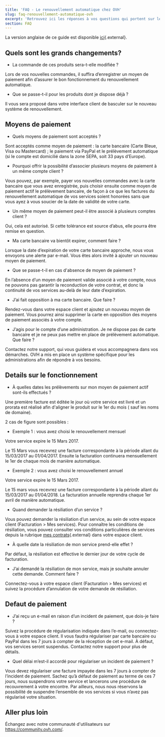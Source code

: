 ```yaml
---
title: 'FAQ - Le renouvellement automatique chez OVH'
slug: faq-renouvellement-automatique-ovh
excerpt: 'Retrouvez ici les réponses à vos questions qui portent sur le nouveau processus de renouvellement automatique qui sera en production le 2 mai 2017.'
section: FAQ
---
```


La version anglaise de ce guide est disponible [ici](https://docs.ovh.com/gb/en/billing/faq-automatic-renewal-ovh/){.external}.


## Quels sont les grands changements?

- La commande de ces produits sera-t-elle modifiée ?

Lors de vos nouvelles commandes, il suffira d’enregistrer un moyen de paiement afin d’assurer le bon fonctionnement du renouvellement automatique.

- Que se passe-t-il pour les produits dont je dispose déjà ?

Il vous sera proposé dans votre interface client de basculer sur le nouveau système de renouvellement.


## Moyens de paiement
- Quels moyens de paiement sont acceptés ?

Sont acceptés comme moyen de paiement : la carte bancaire (Carte Bleue, Visa ou Mastercard) ; le paiement via PayPal et le prélèvement automatique (si le compte est domicilié dans la zone SEPA, soit 33 pays d’Europe).

- Pourquoi offrir la possibilité d’associer plusieurs moyens de paiement à un même compte client ?

Vous pouvez, par exemple, payer vos nouvelles commandes avec la carte bancaire que vous avez enregistrée, puis choisir ensuite comme moyen de paiement actif le prélèvement bancaire, de façon à ce que les factures du renouvellement automatique de vos services soient honorées sans que vous ayez à vous soucier de la date de validité de votre carte.

- Un même moyen de paiement peut-il être associé à plusieurs comptes client ?

Oui, cela est autorisé. Si cette tolérance est source d’abus, elle pourra être remise en question.

- Ma carte bancaire va bientôt expirer, comment faire ?

Lorsque la date d’expiration de votre carte bancaire approche, nous vous envoyons une alerte par e-mail. Vous êtes alors invité à ajouter un nouveau moyen de paiement.

- Que se passe-t-il en cas d'absence de moyen de paiement ?

En l’absence d’un moyen de paiement valide associé à votre compte, nous ne pouvons pas garantir la reconduction de votre contrat, et donc la continuité de vos services au-delà de leur date d’expiration.

- J’ai fait opposition à ma carte bancaire. Que faire ?

Rendez-vous dans votre espace client et ajoutez un nouveau moyen de paiement. Vous pourrez ainsi supprimer la carte en opposition des moyens de paiement associés à votre compte.

- J’agis pour le compte d’une administration. Je ne dispose pas de carte bancaire et je ne peux pas mettre en place de prélèvement automatique. Que faire ?

Contactez notre support, qui vous guidera et vous accompagnera dans vos démarches. OVH a mis en place un système spécifique pour les administrations afin de répondre à vos besoins.


## Details sur le fonctionnement
- À quelles dates les prélèvements sur mon moyen de paiement actif sont-ils effectués ?

Une première facture est éditée le jour où votre service est livré et un prorata est réalisé afin d'aligner le produit sur le 1er du mois ( sauf les noms de domaine).

2 cas de figure sont possibles :

- Exemple 1 : vous avez choisi le renouvellement mensuel

Votre service expire le 15 Mars 2017.

Le 15 Mars vous recevrez une facture correspondante à la période allant du 15/03/2017 au 01/04/2017. Ensuite la facturation continuera mensuellement le 1er de chaque mois de manière automatique.

- Exemple 2 : vous avez choisi le renouvellement annuel

Votre service expire le 15 Mars 2017.

Le 15 mars vous recevrez une facture correspondante à la période allant du 15/03/2017 au 01/04/2018. La facturation annuelle reprendra chaque 1er avril de manière automatique.

- Quand demander la résiliation d’un service ?

Vous pouvez demander la résiliation d’un service, au sein de votre espace client (Facturation > Mes services).
Pour connaître les conditions de résiliation, vous pouvez consulter vos conditions particulières de services depuis la rubrique [mes contrats](https://www.ovh.com/manager/dedicated/index.html#/useraccount/contacts/services){.external} dans votre espace client. 

- À quelle date la résiliation de mon service prend-elle effet ?

Par défaut, la résiliation est effective le dernier jour de votre cycle de facturation.

- J’ai demandé la résiliation de mon service, mais je souhaite annuler cette demande. Comment faire ?

Connectez-vous à votre espace client (Facturation > Mes services) et suivez la procédure d’annulation de votre demande de résiliation.


## Defaut de paiement
- J’ai reçu un e-mail en raison d’un incident de paiement, que dois-je faire ?

Suivez la procédure de régularisation indiquée dans l’e-mail, ou connectez-vous à votre espace client. Il vous faudra régulariser par carte bancaire ou PayPal dans les 7 jours à compter de la réception de cet e-mail. À défaut, vos services seront suspendus. Contactez notre support pour plus de détails.

- Quel délai m’est-il accordé pour régulariser un incident de paiement ?

Vous devez régulariser une facture impayée dans les 7 jours à compter de l’incident de paiement. Sachez qu’à défaut de paiement au terme de ces 7 jours, nous suspendrons votre service et lancerons une procédure de recouvrement à votre encontre. Par ailleurs, nous nous réservons la possibilité de suspendre l’ensemble de vos services si vous n’avez pas régularisé votre situation.


## Aller plus loin

Échangez avec notre communauté d'utilisateurs sur <https://community.ovh.com/>.
